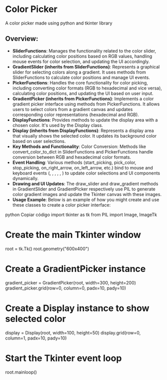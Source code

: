 # Color Picker

A color picker made using python and tkinter library

## Overview:

- **SliderFunctions**:
Manages the functionality related to the color slider, including calculating color positions based on RGB values, handling mouse events for color selection, and updating the UI accordingly.
- **GradientSlider (inherits from SliderFunctions)**: Represents a graphical slider for selecting colors along a gradient. It uses methods from SliderFunctions to calculate color positions and manage UI events.
- **PickerFunctions**: Handles the core functionality for color picking, including converting color formats (RGB to hexadecimal and vice versa), calculating color positions, and updating the UI based on user input.
- **GradientPicker (inherits from PickerFunctions)**: Implements a color gradient picker interface using methods from PickerFunctions. It allows users to select colors from a gradient canvas and updates corresponding color representations (hexadecimal and RGB).
- **DisplayFunctions**: Provides methods to update the display area with a chosen color. It's used by the Display class.
- **Display (inherits from DisplayFunctions)**: Represents a display area that visually shows the selected color. It updates its background color based on user selections.
- **Key Methods and Functionality**: Color Conversion: Methods like convert_color_to_dict in SliderFunctions and PickerFunctions handle conversion between RGB and hexadecimal color formats.
- **Event Handling**: Various methods (start_picking, pick_color, stop_picking, on_right_arrow, on_left_arrow, etc.) bind to mouse and keyboard events (<Button-1>, <B1-Motion>, <ButtonRelease-1>, <Right>, <Left>, <KeyPress>) to update color selections and UI components dynamically.
- **Drawing and UI Updates**: The draw_slider and draw_gradient methods in GradientSlider and GradientPicker respectively use PIL to generate color gradient images and update the Tkinter canvas with these images.
- **Usage Example**: Below is an example of how you might create and use these classes to create a color picker interface:

python
Copiar código
import tkinter as tk
from PIL import Image, ImageTk

# Create the main Tkinter window
root = tk.Tk()
root.geometry("600x400")

# Create a GradientPicker instance
gradient_picker = GradientPicker(root, width=300, height=200)
gradient_picker.grid(row=0, column=0, padx=10, pady=10)

# Create a Display instance to show selected color
display = Display(root, width=100, height=50)
display.grid(row=0, column=1, padx=10, pady=10)

# Start the Tkinter event loop
root.mainloop()
